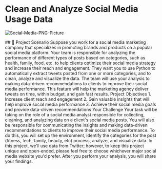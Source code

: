 # Clean and Analyze Social Media Usage Data
![Social-Media-PNG-Picture](https://github.com/user-attachments/assets/fc89db3e-2e98-4af1-ac88-06dcfc763d90)
</p>
## 📄 Project Scenario
Suppose you work for a social media marketing company that specializes in promoting brands and products on a popular social media platform. Your team is responsible for analyzing the performance of different types of posts based on categories, such as health, family, food, etc. to help clients optimize their social media strategy and increase their reach and engagement. 
They want you to use Python to automatically extract tweets posted from one or more categories, and to clean, analyze and visualize the data. The team will use your analysis to making data-driven recommendations to clients to improve their social media performance. This feature will help the marketing agency deliver tweets on time, within budget, and gain fast results.
Project Objectives
1.	Increase client reach and engagement
2.	Gain valuable insights that will help improve social media performance
3.	Achieve their social media goals and provide data-driven recommendations
Your Challenge
Your task will be taking on the role of a social media analyst responsible for collecting, cleaning, and analyzing data on a client's social media posts. You will also be responsible for communicating the insights and making data-driven recommendations to clients to improve their social media performance. To do this, you will set up the environment, identify the categories for the post (fitness, tech, family, beauty, etc) process, analyze, and visualize data.
In this project, we'll use data from Twitter; however, to keep this project unique and open-ended, please feel free to choose whichever major social media website you'd prefer.
After you perform your analysis, you will share your findings.

